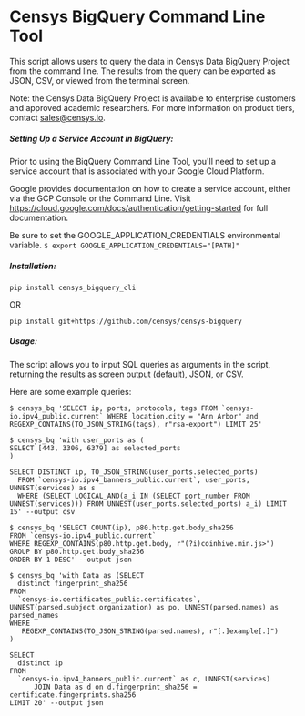 # Censys BigQuery Command Line Tool

This script allows users to query the data in Censys Data BigQuery Project from the command line. The results from the query can be exported as JSON, CSV, or viewed from the terminal screen.

Note: the Censys Data BigQuery Project is available to enterprise customers and approved academic researchers. For more information on product tiers, contact sales@censys.io.

##### Setting Up a Service Account in BigQuery:

Prior to using the BiqQuery Command Line Tool, you'll need to set up a service account that is associated with your Google Cloud Platform.

Google provides documentation on how to create a service account, either via the GCP Console or the Command Line.  Visit https://cloud.google.com/docs/authentication/getting-started for full documentation.

Be sure to set the GOOGLE_APPLICATION_CREDENTIALS environmental variable.
```$ export GOOGLE_APPLICATION_CREDENTIALS="[PATH]"```


##### Installation:
```
pip install censys_bigquery_cli
```

OR

```
pip install git+https://github.com/censys/censys-bigquery
```


##### Usage:
The script allows you to input SQL queries as arguments in the script, returning the results as screen output (default), JSON, or CSV.

Here are some example queries:
```
$ censys_bq 'SELECT ip, ports, protocols, tags FROM `censys-io.ipv4_public.current` WHERE location.city = "Ann Arbor" and REGEXP_CONTAINS(TO_JSON_STRING(tags), r"rsa-export") LIMIT 25'
```
```
$ censys_bq 'with user_ports as (                            
SELECT [443, 3306, 6379] as selected_ports
)

SELECT DISTINCT ip, TO_JSON_STRING(user_ports.selected_ports)
  FROM `censys-io.ipv4_banners_public.current`, user_ports, UNNEST(services) as s
  WHERE (SELECT LOGICAL_AND(a_i IN (SELECT port_number FROM UNNEST(services))) FROM UNNEST(user_ports.selected_ports) a_i) LIMIT 15' --output csv
```

```
$ censys_bq 'SELECT COUNT(ip), p80.http.get.body_sha256
FROM `censys-io.ipv4_public.current`
WHERE REGEXP_CONTAINS(p80.http.get.body, r"(?i)coinhive.min.js>")
GROUP BY p80.http.get.body_sha256
ORDER BY 1 DESC' --output json
```

```
$ censys_bq 'with Data as (SELECT
  distinct fingerprint_sha256
FROM
  `censys-io.certificates_public.certificates`, UNNEST(parsed.subject.organization) as po, UNNEST(parsed.names) as parsed_names
WHERE
   REGEXP_CONTAINS(TO_JSON_STRING(parsed.names), r"[.]example[.]")
)

SELECT
  distinct ip
FROM
  `censys-io.ipv4_banners_public.current` as c, UNNEST(services)
      JOIN Data as d on d.fingerprint_sha256 = certificate.fingerprints.sha256
LIMIT 20' --output json
```

